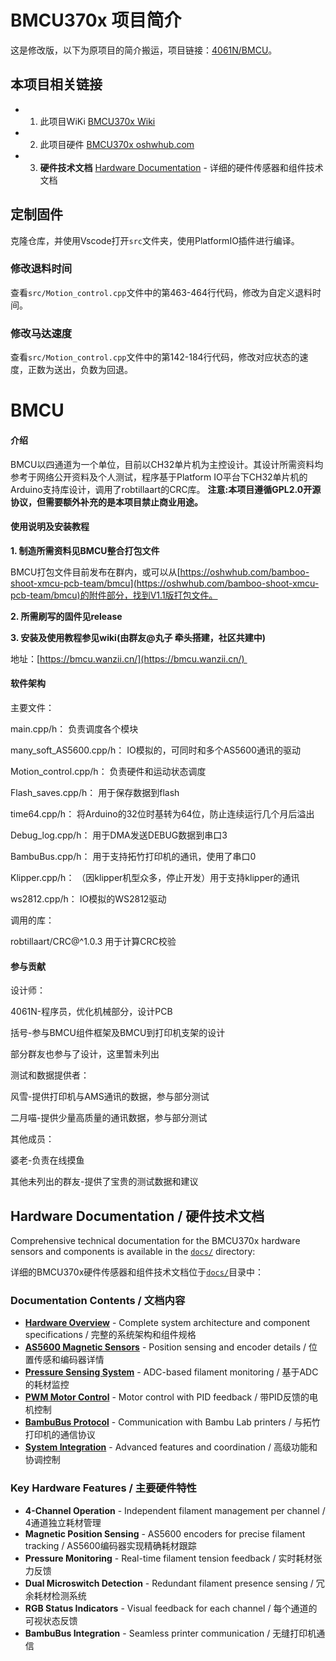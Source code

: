 # BMCU370x 项目简介
这是修改版，以下为原项目的简介搬运，项目链接：[4061N/BMCU](https://gitee.com/at_4061N/BMCU)。

## 本项目相关链接
* 1. 此项目WiKi [BMCU370x Wiki](https://bmcu.wanzii.cn/doc/build/bmcu370x.html)
* 2. 此项目硬件 [BMCU370x oshwhub.com](https://oshwhub.com/xingcc1/bmcu-370x)
* 3. **硬件技术文档** [Hardware Documentation](docs/README.md) - 详细的硬件传感器和组件技术文档

## 定制固件
克隆仓库，并使用Vscode打开`src`文件夹，使用PlatformIO插件进行编译。

### 修改退料时间
查看`src/Motion_control.cpp`文件中的第463-464行代码，修改为自定义退料时间。

### 修改马达速度
查看`src/Motion_control.cpp`文件中的第142-184行代码，修改对应状态的速度，正数为送出，负数为回退。
# BMCU

#### 介绍

BMCU以四通道为一个单位，目前以CH32单片机为主控设计。其设计所需资料均参考于网络公开资料及个人测试，程序基于Platform IO平台下CH32单片机的Arduino支持库设计，调用了robtillaart的CRC库。
 **注意:本项目遵循GPL2.0开源协议，但需要额外补充的是本项目禁止商业用途。** 

#### 使用说明及安装教程

 **1.  制造所需资料见BMCU整合打包文件** 

BMCU打包文件目前发布在群内，或可以从[https://oshwhub.com/bamboo-shoot-xmcu-pcb-team/bmcu](https://oshwhub.com/bamboo-shoot-xmcu-pcb-team/bmcu)的附件部分，找到V1.1版打包文件。

 **2.  所需刷写的固件见release** 

 **3.  安装及使用教程参见wiki(由群友@丸子 牵头搭建，社区共建中)** 

地址：[https://bmcu.wanzii.cn/](https://bmcu.wanzii.cn/) 


#### 软件架构
主要文件：

main.cpp/h：               负责调度各个模块

many_soft_AS5600.cpp/h：   IO模拟的，可同时和多个AS5600通讯的驱动

Motion_control.cpp/h：     负责硬件和运动状态调度

Flash_saves.cpp/h：        用于保存数据到flash

time64.cpp/h：             将Arduino的32位时基转为64位，防止连续运行几个月后溢出

Debug_log.cpp/h：          用于DMA发送DEBUG数据到串口3

BambuBus.cpp/h：           用于支持拓竹打印机的通讯，使用了串口0

Klipper.cpp/h：            （因klipper机型众多，停止开发）用于支持klipper的通讯

ws2812.cpp/h：             IO模拟的WS2812驱动

调用的库：

robtillaart/CRC@^1.0.3     用于计算CRC校验

#### 参与贡献

设计师：

4061N-程序员，优化机械部分，设计PCB

括号-参与BMCU组件框架及BMCU到打印机支架的设计

部分群友也参与了设计，这里暂未列出

测试和数据提供者：

风雪-提供打印机与AMS通讯的数据，参与部分测试

二月喵-提供少量高质量的通讯数据，参与部分测试

其他成员：

婆老-负责在线摸鱼

其他未列出的群友-提供了宝贵的测试数据和建议

## Hardware Documentation / 硬件技术文档

Comprehensive technical documentation for the BMCU370x hardware sensors and components is available in the [`docs/`](docs/) directory:

详细的BMCU370x硬件传感器和组件技术文档位于[`docs/`](docs/)目录中：

### Documentation Contents / 文档内容

- **[Hardware Overview](docs/HARDWARE_DOCUMENTATION.md)** - Complete system architecture and component specifications / 完整的系统架构和组件规格
- **[AS5600 Magnetic Sensors](docs/AS5600_SENSORS.md)** - Position sensing and encoder details / 位置传感和编码器详情  
- **[Pressure Sensing System](docs/PRESSURE_SENSING.md)** - ADC-based filament monitoring / 基于ADC的耗材监控
- **[PWM Motor Control](docs/PWM_MOTOR_CONTROL.md)** - Motor control with PID feedback / 带PID反馈的电机控制
- **[BambuBus Protocol](docs/BAMBUBUS_PROTOCOL.md)** - Communication with Bambu Lab printers / 与拓竹打印机的通信协议
- **[System Integration](docs/SYSTEM_INTEGRATION.md)** - Advanced features and coordination / 高级功能和协调控制

### Key Hardware Features / 主要硬件特性

- **4-Channel Operation** - Independent filament management per channel / 4通道独立耗材管理
- **Magnetic Position Sensing** - AS5600 encoders for precise filament tracking / AS5600编码器实现精确耗材跟踪
- **Pressure Monitoring** - Real-time filament tension feedback / 实时耗材张力反馈
- **Dual Microswitch Detection** - Redundant filament presence sensing / 冗余耗材检测系统
- **RGB Status Indicators** - Visual feedback for each channel / 每个通道的可视状态反馈
- **BambuBus Integration** - Seamless printer communication / 无缝打印机通信
